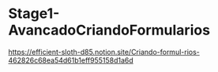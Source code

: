 # Stage1-AvancadoCriandoFormularios
https://efficient-sloth-d85.notion.site/Criando-formul-rios-462826c68ea54d61b1eff955158d1a6d
